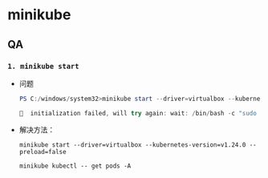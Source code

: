 # minikube

## QA

### `1. minikube start`

* 问题

  ```powershell
  PS C:/windows/system32>minikube start --driver=virtualbox --kubernetes-version=v1.24.0
  
  💢  initialization failed, will try again: wait: /bin/bash -c "sudo env PATH="/var/lib/minikube/binaries/v1.24.0:$PATH" kubeadm init --config /var/tmp/minikube/kubeadm.yaml  --ignore-preflight-errors=DirAvailable--etc-kubernetes-manifests,DirAvailable--var-lib-minikube,DirAvailable--var-lib-minikube-etcd,FileAvailable--etc-kubernetes-manifests-kube-scheduler.yaml,FileAvailable--etc-kubernetes-manifests-kube-apiserver.yaml,FileAvailable--etc-kubernetes-manifests-kube-controller-manager.yaml,FileAvailable--etc-kubernetes-manifests-etcd.yaml,Port-10250,Swap,NumCPU,Mem": Process exited with status 1
  ```

  

* 解决方法：

  `minikube start --driver=virtualbox --kubernetes-version=v1.24.0 --preload=false`

  `minikube kubectl -- get pods -A`